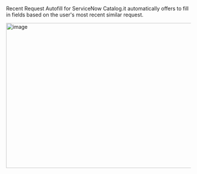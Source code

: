 Recent Request Autofill for ServiceNow Catalog.it automatically offers to fill in fields based on the user's most recent similar request.

<img width="878" height="395" alt="image" src="https://github.com/user-attachments/assets/33ceabf5-2bbc-43e3-8792-f1f9a99699d2" />



